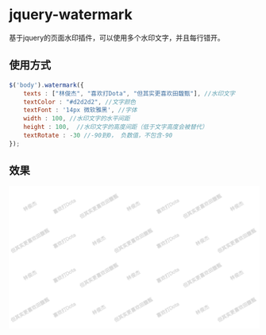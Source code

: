 # jquery-watermark
基于jquery的页面水印插件，可以使用多个水印文字，并且每行错开。
## 使用方式
```javascript
$('body').watermark({
    texts : ["林俊杰", "喜欢打Dota", "但其实更喜欢田馥甄"], //水印文字
    textColor : "#d2d2d2", //文字颜色
    textFont : '14px 微软雅黑', //字体
    width : 100, //水印文字的水平间距
    height : 100,  //水印文字的高度间距（低于文字高度会被替代）
    textRotate : -30 //-90到0， 负数值，不包含-90
});
```
## 效果
![](https://github.com/Diamondjcx/jquery-watermark/blob/master/screenshot.png "水印效果")  
